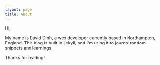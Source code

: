 ```yaml
---
layout: page
title: About
---
```


Hi,

My name is David Dinh, a web developer currently based in Northampton, England. This blog is built in Jekyll, and I'm using it to journal random snippets and learnings.

Thanks for reading!
